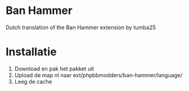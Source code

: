 Ban Hammer
===========

Dutch translation of the Ban Hammer extension by tumba25

Installatie
===========

1. Download en pak het pakket uit
2. Upload de map nl naar ext/phpbbmodders/ban-hammer/language/
3. Leeg de cache
